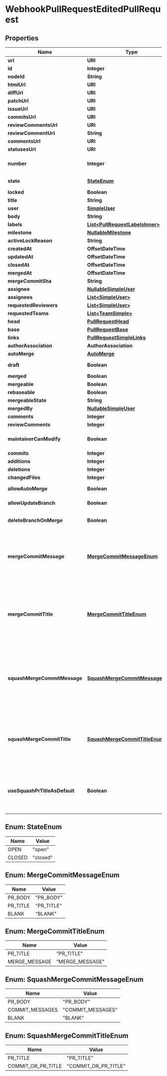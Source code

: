 

# WebhookPullRequestEditedPullRequest


## Properties

| Name | Type | Description | Notes |
|------------ | ------------- | ------------- | -------------|
|**url** | **URI** |  |  |
|**id** | **Integer** |  |  |
|**nodeId** | **String** |  |  |
|**htmlUrl** | **URI** |  |  |
|**diffUrl** | **URI** |  |  |
|**patchUrl** | **URI** |  |  |
|**issueUrl** | **URI** |  |  |
|**commitsUrl** | **URI** |  |  |
|**reviewCommentsUrl** | **URI** |  |  |
|**reviewCommentUrl** | **String** |  |  |
|**commentsUrl** | **URI** |  |  |
|**statusesUrl** | **URI** |  |  |
|**number** | **Integer** | Number uniquely identifying the pull request within its repository. |  |
|**state** | [**StateEnum**](#StateEnum) | State of this Pull Request. Either &#x60;open&#x60; or &#x60;closed&#x60;. |  |
|**locked** | **Boolean** |  |  |
|**title** | **String** | The title of the pull request. |  |
|**user** | [**SimpleUser**](SimpleUser.md) |  |  |
|**body** | **String** |  |  |
|**labels** | [**List&lt;PullRequestLabelsInner&gt;**](PullRequestLabelsInner.md) |  |  |
|**milestone** | [**NullableMilestone**](NullableMilestone.md) |  |  |
|**activeLockReason** | **String** |  |  [optional] |
|**createdAt** | **OffsetDateTime** |  |  |
|**updatedAt** | **OffsetDateTime** |  |  |
|**closedAt** | **OffsetDateTime** |  |  |
|**mergedAt** | **OffsetDateTime** |  |  |
|**mergeCommitSha** | **String** |  |  |
|**assignee** | [**NullableSimpleUser**](NullableSimpleUser.md) |  |  |
|**assignees** | [**List&lt;SimpleUser&gt;**](SimpleUser.md) |  |  [optional] |
|**requestedReviewers** | [**List&lt;SimpleUser&gt;**](SimpleUser.md) |  |  [optional] |
|**requestedTeams** | [**List&lt;TeamSimple&gt;**](TeamSimple.md) |  |  [optional] |
|**head** | [**PullRequestHead**](PullRequestHead.md) |  |  |
|**base** | [**PullRequestBase**](PullRequestBase.md) |  |  |
|**links** | [**PullRequestSimpleLinks**](PullRequestSimpleLinks.md) |  |  |
|**authorAssociation** | **AuthorAssociation** |  |  |
|**autoMerge** | [**AutoMerge**](AutoMerge.md) |  |  |
|**draft** | **Boolean** | Indicates whether or not the pull request is a draft. |  [optional] |
|**merged** | **Boolean** |  |  |
|**mergeable** | **Boolean** |  |  |
|**rebaseable** | **Boolean** |  |  [optional] |
|**mergeableState** | **String** |  |  |
|**mergedBy** | [**NullableSimpleUser**](NullableSimpleUser.md) |  |  |
|**comments** | **Integer** |  |  |
|**reviewComments** | **Integer** |  |  |
|**maintainerCanModify** | **Boolean** | Indicates whether maintainers can modify the pull request. |  |
|**commits** | **Integer** |  |  |
|**additions** | **Integer** |  |  |
|**deletions** | **Integer** |  |  |
|**changedFiles** | **Integer** |  |  |
|**allowAutoMerge** | **Boolean** | Whether to allow auto-merge for pull requests. |  [optional] |
|**allowUpdateBranch** | **Boolean** | Whether to allow updating the pull request&#39;s branch. |  [optional] |
|**deleteBranchOnMerge** | **Boolean** | Whether to delete head branches when pull requests are merged. |  [optional] |
|**mergeCommitMessage** | [**MergeCommitMessageEnum**](#MergeCommitMessageEnum) | The default value for a merge commit message. - &#x60;PR_TITLE&#x60; - default to the pull request&#39;s title. - &#x60;PR_BODY&#x60; - default to the pull request&#39;s body. - &#x60;BLANK&#x60; - default to a blank commit message. |  [optional] |
|**mergeCommitTitle** | [**MergeCommitTitleEnum**](#MergeCommitTitleEnum) | The default value for a merge commit title. - &#x60;PR_TITLE&#x60; - default to the pull request&#39;s title. - &#x60;MERGE_MESSAGE&#x60; - default to the classic title for a merge message (e.g., \&quot;Merge pull request #123 from branch-name\&quot;). |  [optional] |
|**squashMergeCommitMessage** | [**SquashMergeCommitMessageEnum**](#SquashMergeCommitMessageEnum) | The default value for a squash merge commit message: - &#x60;PR_BODY&#x60; - default to the pull request&#39;s body. - &#x60;COMMIT_MESSAGES&#x60; - default to the branch&#39;s commit messages. - &#x60;BLANK&#x60; - default to a blank commit message. |  [optional] |
|**squashMergeCommitTitle** | [**SquashMergeCommitTitleEnum**](#SquashMergeCommitTitleEnum) | The default value for a squash merge commit title: - &#x60;PR_TITLE&#x60; - default to the pull request&#39;s title. - &#x60;COMMIT_OR_PR_TITLE&#x60; - default to the commit&#39;s title (if only one commit) or the pull request&#39;s title (when more than one commit). |  [optional] |
|**useSquashPrTitleAsDefault** | **Boolean** | Whether a squash merge commit can use the pull request title as default. **This property has been deprecated. Please use &#x60;squash_merge_commit_title&#x60; instead. |  [optional] |



## Enum: StateEnum

| Name | Value |
|---- | -----|
| OPEN | &quot;open&quot; |
| CLOSED | &quot;closed&quot; |



## Enum: MergeCommitMessageEnum

| Name | Value |
|---- | -----|
| PR_BODY | &quot;PR_BODY&quot; |
| PR_TITLE | &quot;PR_TITLE&quot; |
| BLANK | &quot;BLANK&quot; |



## Enum: MergeCommitTitleEnum

| Name | Value |
|---- | -----|
| PR_TITLE | &quot;PR_TITLE&quot; |
| MERGE_MESSAGE | &quot;MERGE_MESSAGE&quot; |



## Enum: SquashMergeCommitMessageEnum

| Name | Value |
|---- | -----|
| PR_BODY | &quot;PR_BODY&quot; |
| COMMIT_MESSAGES | &quot;COMMIT_MESSAGES&quot; |
| BLANK | &quot;BLANK&quot; |



## Enum: SquashMergeCommitTitleEnum

| Name | Value |
|---- | -----|
| PR_TITLE | &quot;PR_TITLE&quot; |
| COMMIT_OR_PR_TITLE | &quot;COMMIT_OR_PR_TITLE&quot; |




